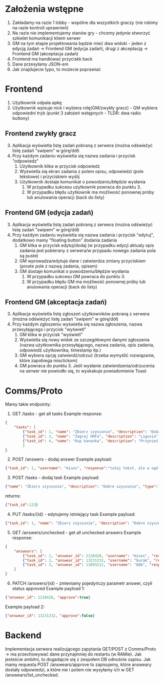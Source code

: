 # Założenia wstępne
1. Zakładamy na razie 1 lobby - wspólne dla wszystkich graczy (nie robimy na razie kontroli uprawnień)
2. Na razie nie implementujemy stanów gry - chcemy jedynie stworzyć szkielet komunikacji klient-serwer
3. GM na tym etapie projektowania będzie mieć dwa widoki - jeden z edycją zadań -> Frontend GM (edycja zadań), drugi z akceptacją -> Frontend GM (akceptacja zadań)
4. Frontend ma handlować przyciskk back
5. Dane przesyłamy JSON-em
6. Jak znajdujecie typo, to możecie poprawiać

# Frontend
1. Użytkownik odpala apkę
2. Użytkownik wpisuje nick i wybiera rolę(GM/zwykły gracz) - GM wybiera odpowiedni tryb (punkt 3 założeń wstępnych - TLDR: dwa radio buttony)

## Frontend zwykły gracz
3. Aplikacja wyświetla listę zadań pobraną z serwera (można odświeżyć listę zadań "swipem" w górę/dół)
4. Przy każdym zadaniu wyświetla się nazwa zadania i przycisk "odpowiedz"
    1. Użytkownik klika w przycisk odpowiedz
    2. Wyświetla się ekran zadania z polem opisu, odpowiedzi (pole tekstowe) i przyciskiem wyślij
    3. Użytkownik dostaje komunikat o powodzeniu/błędzie wysłania
        1. W przypadku sukcesu użytkownik powraca do punktu 3.
        2. W przypadku błędu użytkownik ma możliwość ponownej próby lub anulowania operacji (back do listy)

## Frontend GM (edycja zadań)
3. Aplikacja wyświetla listę zadań pobraną z serwera (można odświeżyć listę zadań "swipem" w górę/dół)
4. Przy każdym zadaniu wyświetla się nazwa zadania i przycisk "edytuj", dodatkowo mamy "floating button" dodania zadania
    1. GM klika w przycisk edytuj/dodaj (w przypadku edycji aktualy opis zadania jest pobierany z serwera/w przypadu nowego zadania pola są puste)
    2. GM wprowadza/edytuje dane i zatwierdza zmiany przyciskiem (proste pole z nazwą zadania, opisem)
    3. GM dostaje komunikat o powodzeniu/błędzie wysłania
        1. W przypadku sukcesu GM powraca do punktu 3.
        2. W przypadku błędu GM ma możliwość ponownej próby lub anulowania operacji (back do listy)

## Frontend GM (akceptacja zadań)
3. Aplikacja wyświetla listę zgłoszeń użytkowników pobraną z serwera (można odświeżyć listę zadań "swipem" w górę/dół)
4. Przy każdym zgłoszeniu wyświetla się nazwa zgłoszenia, nazwa przesyłającego i przycisk "wyświetl"
    1. GM klika w przycisk "wyświetl"
    2. Wyświetla się nowy widok ze szczegółowymi danymi zgłoszenia (nazwa użytkownika przesyłającego, nazwa zadania, opis zadania, odpowiedź użytkownika, timestamp itp.)
    3. GM wybiera opcję zatwierdź/odrzuć (trzeba wymyślić rozwiązanie, które zapobiega misclickom)
    4. GM powraca do punktu 3. Jeśli wysłanie zatwierdzenia/odrzucenia na serwer nie powiodło się, to wyskakuje powiadomienie Toast

# Comms/Proto
Mamy takie endpointy:
1. GET /tasks - get all tasks
Example response:
```JSON
{
    "tasks": [
        {"task_id": 1, "name": "Zbierz szyszunie", "description": "Dobre szyszunie", "type":"text"},
        {"task_id": 2, "name": "Zagraj URFa", "description": "Ligusia", "type":"text"},
        {"task_id": 4, "name": "Kup bananka", "description": "Przynieś rachunek i CCV do Guresza", "type":"text"}
        ]
}
```

2. POST /answers - dodaj answer
Example payload:
```JSON
{"task_id": 1, "username": "misos", "response":"tutaj tekst, ale w ogólności byte array np. - na razie styka text"}
```

3. POST /tasks - dodaj task
Example payload:
```JSON
{"name": "Zbierz szyszunie", "description": "Dobre szyszunie", "type":"text"}
```

returns:
```JSON
{"task_id":123}
```

4. PUT /tasks/{id} - edytujemy istniejący task
Example payload:
```JSON
{"task_id": 1, "name": "Zbierz szyszunie", "description": "Dobre szyszunie", "type":"text"}
```

5. GET /answers/unchecked - get all unchecked answers
Example response:
```JSON
{
    "answears": [
        {"task_id": 1, "answear_id": 2138420, "username": "misos", "response":"tutaj tekst, ale w ogólności byte array np. - na razie styka text"},
        {"task_id": 2, "answear_id": 13231232, "username": "burak", "response":"Better nerf irelia"},
        {"task_id": 3, "answear_id": 13893212, "username": "bbb", "response":"I'm ummm"}
    ]
}
```

6. PATCH /answers/{id} - zmieniamy pojedyńczy parametr answer, czyli status approved 
Example payload 1:
```JSON
{"answear_id": 2138420, "approve":true}
```

Example payload 2:
```JSON
{"answear_id": 13231232, "approve":false}
```

# Backend
Implementacja serwera realizującego zapytania GET/POST z Comms/Proto -> ma przechowywać dane przynajmniej do restartu (w RAMie). Jak jesteście ambitni, to dogadajcie się z zespołem DB odnośnie zapisu. Jak mamy requesta POST /answears/approve to zapisujemy, które answeary dostały odpowiedzi, a które nie i potem nie wysyłamy ich w GET /answears/list_unchecked.

